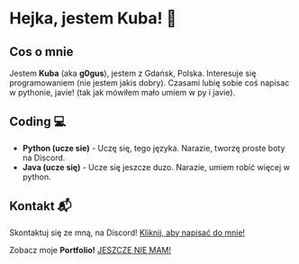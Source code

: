 # Hejka, jestem Kuba! 🙋

## Cos o mnie
Jestem **Kuba** (aka **g0gus**), jestem z Gdańsk, Polska. Interesuje się programowaniem (nie jestem jakis dobry). Czasami lubię
sobie coś napisac w pythonie, javie! (tak jak mówiłem mało umiem w py i javie).

## Coding 💻
- **Python (ucze sie)** - Uczę się, tego języka. Narazie, tworzę proste boty na Discord.
- **Java (ucze się)** - Ucze się jeszcze duzo. Narazie, umiem robić więcej w python.


## Kontakt 📬
Skontaktuj się ze mną, na Discord! [Kliknij, aby napisać do mnie!](https://discord.com/users/848452367518662656)

Zobacz moje **Portfolio!** [JESZCZE NIE MAM!](https://github.com/g0gus)
